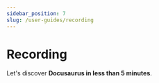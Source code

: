 ```yaml
---
sidebar_position: 7
slug: /user-guides/recording
---
```


# Recording

Let's discover **Docusaurus in less than 5 minutes**.
